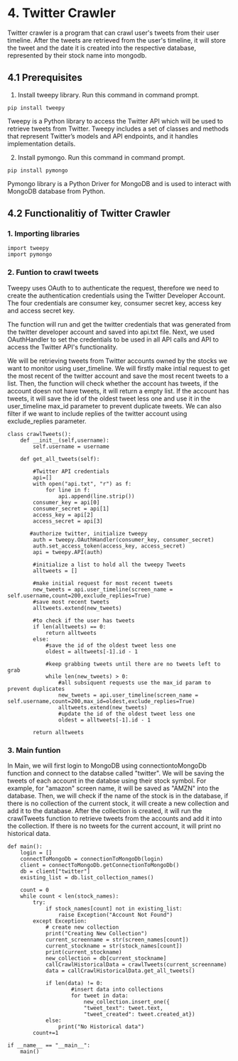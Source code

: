 # 4. Twitter Crawler

Twitter crawler is a program that can crawl user's tweets from their user timeline. After the tweets are retrieved from the user's timeline, it will store the tweet and the date it is created into the respective database, represented by their stock name into mongodb.

## 4.1 Prerequisites

1. Install tweepy library. Run this command in command prompt.
```
pip install tweepy
```
Tweepy is a Python library to access the Twitter API which will be used to retrieve tweets from Twitter. Tweepy includes a set of classes and methods that represent Twitter’s models and API endpoints, and it handles implementation details.

2. Install pymongo. Run this command in command prompt.
```
pip install pymongo
```
Pymongo library is a Python Driver for MongoDB and is used to interact with MongoDB database from Python.


## 4.2 Functionalitiy of Twitter Crawler

### 1. Importing libraries
```
import tweepy 
import pymongo
```

### 2. Funtion to crawl tweets

Tweepy uses OAuth to to authenticate the request, therefore we need to create the authentication credentials using the Twitter Developer Account. The four credentials are consumer key, consumer secret key, access key and access secret key.

The function will run and get the twitter credentials that was generated from the twitter developer account and saved into api.txt file. Next, we used OAuthHandler to set the credentials to be used in all API calls and API to access the Twitter API's functionality.

We will be retrieving tweets from Twitter accounts owned by the stocks we want to monitor using user_timeline. We will firstly make intial request to get the most recent of the twitter account and save the most recent tweets to a list. Then, the function will check whether the account has tweets, if the account doesn not have tweets, it will return a empty list. If the account has tweets, it will save the id of the oldest tweet less one and use it in the user_timeline max_id parameter to prevent duplicate tweets. We can also filter if we want to include replies of the twitter account using exclude_replies parameter.

```
class crawlTweets():
    def __init__(self,username):
        self.username = username

    def get_all_tweets(self):
        
        #Twitter API credentials
        api=[]
        with open("api.txt", "r") as f:
            for line in f:
                api.append(line.strip())
        consumer_key = api[0]
        consumer_secret = api[1]
        access_key = api[2]
        access_secret = api[3]

       #authorize twitter, initialize tweepy
        auth = tweepy.OAuthHandler(consumer_key, consumer_secret)
        auth.set_access_token(access_key, access_secret)
        api = tweepy.API(auth)

        #initialize a list to hold all the tweepy Tweets
        alltweets = []                                                                                                                          

        #make initial request for most recent tweets 
        new_tweets = api.user_timeline(screen_name = self.username,count=200,exclude_replies=True)
        #save most recent tweets
        alltweets.extend(new_tweets)

        #to check if the user has tweets
        if len(alltweets) == 0:
            return alltweets
        else:    
            #save the id of the oldest tweet less one
            oldest = alltweets[-1].id - 1

            #keep grabbing tweets until there are no tweets left to grab
            while len(new_tweets) > 0:
                #all subsiquent requests use the max_id param to prevent duplicates
                new_tweets = api.user_timeline(screen_name = self.username,count=200,max_id=oldest,exclude_replies=True)
                alltweets.extend(new_tweets)
                #update the id of the oldest tweet less one
                oldest = alltweets[-1].id - 1

        return alltweets
```


### 3. Main funtion 
In Main, we will first login to MongoDB using connectiontoMongoDb function and connect to the databse called "twitter". We will be saving the tweets of each account in the databse using their stock symbol. For example, for "amazon" screen name, it will be saved as "AMZN" into the database.
Then, we will check if the name of the stock is in the database, if there is no collection of the current stock, it will create a new collection and add it to the database. After the collection is created, it will run the crawlTweets function to retrieve tweets from the accounts and add it into the collection. If there is no tweets for the current account, it will print no historical data.

```
def main():
    login = []
    connectToMongoDb = connectionToMongoDb(login)
    client = connectToMongoDb.getConnectionToMongoDb()
    db = client["twitter"]
    existing_list = db.list_collection_names()

    count = 0
    while count < len(stock_names):
        try:
            if stock_names[count] not in existing_list:
                raise Exception("Account Not Found")
        except Exception:
            # create new collection
            print("Creating New Collection")
            current_screenname = str(screen_names[count])
            current_stockname = str(stock_names[count])
            print(current_stockname)
            new_collection = db[current_stockname]
            callCrawlHistoricalData = crawlTweets(current_screenname)
            data = callCrawlHistoricalData.get_all_tweets()
            
            if len(data) != 0:
                    #insert data into collections
                    for tweet in data:
                        new_collection.insert_one({
                        "tweet_text": tweet.text,
                        "tweet_created": tweet.created_at})
            else:
                print("No Historical data")     
        count+=1
	
if __name__ == "__main__":
    main()
	
```
